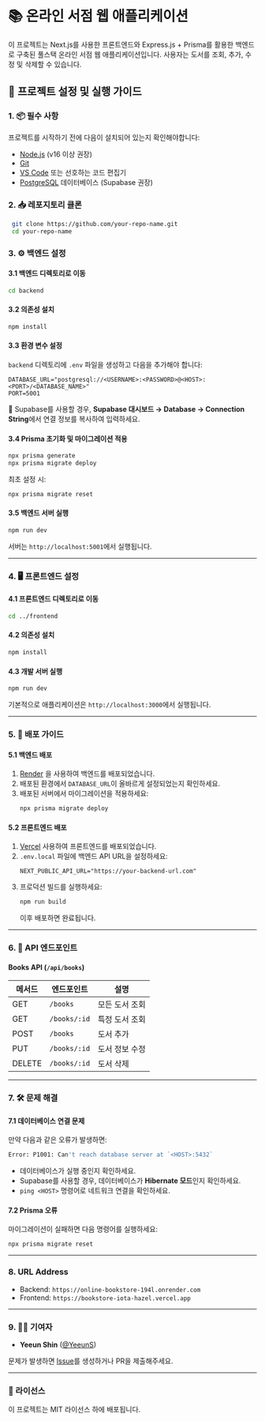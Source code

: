 # 📚 온라인 서점 웹 애플리케이션

이 프로젝트는 Next.js를 사용한 프론트엔드와 Express.js + Prisma를 활용한 백엔드로 구축된 풀스택 온라인 서점 웹 애플리케이션입니다. 사용자는 도서를 조회, 추가, 수정 및 삭제할 수 있습니다.

## 🚀 프로젝트 설정 및 실행 가이드

### 1. 📦 필수 사항

프로젝트를 시작하기 전에 다음이 설치되어 있는지 확인해야합니다:

- [Node.js](https://nodejs.org/) (v16 이상 권장)
- [Git](https://git-scm.com/)
- [VS Code](https://code.visualstudio.com/) 또는 선호하는 코드 편집기
- [PostgreSQL](https://www.postgresql.org/) 데이터베이스 (Supabase 권장)

### 2. 📥 레포지토리 클론

```sh
 git clone https://github.com/your-repo-name.git
 cd your-repo-name
```

### 3. ⚙️ 백엔드 설정

#### 3.1 백엔드 디렉토리로 이동

```sh
cd backend
```

#### 3.2 의존성 설치

```sh
npm install
```

#### 3.3 환경 변수 설정

`backend` 디렉토리에 `.env` 파일을 생성하고 다음을 추가해야 합니다:

```env
DATABASE_URL="postgresql://<USERNAME>:<PASSWORD>@<HOST>:<PORT>/<DATABASE_NAME>"
PORT=5001
```

🔹 Supabase를 사용할 경우, **Supabase 대시보드 → Database → Connection String**에서 연결 정보를 복사하여 입력하세요.

#### 3.4 Prisma 초기화 및 마이그레이션 적용

```sh
npx prisma generate
npx prisma migrate deploy
```

최초 설정 시:

```sh
npx prisma migrate reset
```

#### 3.5 백엔드 서버 실행

```sh
npm run dev
```

서버는 `http://localhost:5001`에서 실행됩니다.

---

### 4. 🖥️ 프론트엔드 설정

#### 4.1 프론트엔드 디렉토리로 이동

```sh
cd ../frontend
```

#### 4.2 의존성 설치

```sh
npm install
```

#### 4.3 개발 서버 실행

```sh
npm run dev
```

기본적으로 애플리케이션은 `http://localhost:3000`에서 실행됩니다.

---

### 5. 🚀 배포 가이드

#### 5.1 백엔드 배포

1. [Render](https://render.com/) 을 사용하여 백엔드를 배포되었습니다.
2. 배포된 환경에서 `DATABASE_URL`이 올바르게 설정되었는지 확인하세요.
3. 배포된 서버에서 마이그레이션을 적용하세요:
   ```sh
   npx prisma migrate deploy
   ```

#### 5.2 프론트엔드 배포

1. [Vercel](https://vercel.com/) 사용하여 프론트엔드를 배포되었습니다.
2. `.env.local` 파일에 백엔드 API URL을 설정하세요:
   ```env
   NEXT_PUBLIC_API_URL="https://your-backend-url.com"
   ```
3. 프로덕션 빌드를 실행하세요:
   ```sh
   npm run build
   ```
   이후 배포하면 완료됩니다.

---

### 6. 📌 API 엔드포인트

#### **Books API** (`/api/books`)

| 메서드    | 엔드포인트        | 설명       |
| ------ | ------------ | -------- |
| GET    | `/books`     | 모든 도서 조회 |
| GET    | `/books/:id` | 특정 도서 조회 |
| POST   | `/books`     | 도서 추가    |
| PUT    | `/books/:id` | 도서 정보 수정 |
| DELETE | `/books/:id` | 도서 삭제    |

---

### 7. 🛠️ 문제 해결

#### 7.1 데이터베이스 연결 문제

만약 다음과 같은 오류가 발생하면:

```sh
Error: P1001: Can't reach database server at `<HOST>:5432`
```

- 데이터베이스가 실행 중인지 확인하세요.
- Supabase를 사용할 경우, 데이터베이스가 **Hibernate 모드**인지 확인하세요.
- `ping <HOST>` 명령어로 네트워크 연결을 확인하세요.

#### 7.2 Prisma 오류

마이그레이션이 실패하면 다음 명령어를 실행하세요:

```sh
npx prisma migrate reset
```

---

### 8. URL Address

- Backend: `https://online-bookstore-194l.onrender.com`
- Frontend: `https://bookstore-iota-hazel.vercel.app`

---

### 9. 👨‍💻 기여자

- **Yeeun Shin** ([@YeeunS](https://github.com/YeeunS))

문제가 발생하면 [Issue](https://github.com/online-bookstore/issues)를 생성하거나 PR을 제출해주세요.

---

### 📜 라이선스

이 프로젝트는 MIT 라이선스 하에 배포됩니다.

